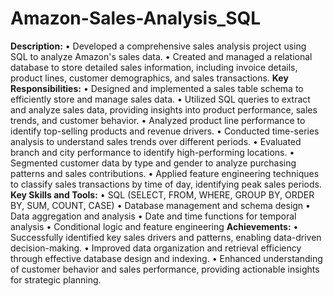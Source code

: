 # Amazon-Sales-Analysis_SQL
**Description:**
•	Developed a comprehensive sales analysis project using SQL to analyze Amazon's sales data.
•	Created and managed a relational database to store detailed sales information, including invoice details, product lines, customer demographics, and sales transactions.
**Key Responsibilities:**
•	Designed and implemented a sales table schema to efficiently store and manage sales data.
•	Utilized SQL queries to extract and analyze sales data, providing insights into product performance, sales trends, and customer behavior.
•	Analyzed product line performance to identify top-selling products and revenue drivers.
•	Conducted time-series analysis to understand sales trends over different periods.
•	Evaluated branch and city performance to identify high-performing locations.
•	Segmented customer data by type and gender to analyze purchasing patterns and sales contributions.
•	Applied feature engineering techniques to classify sales transactions by time of day, identifying peak sales periods.
**Key Skills and Tools:**
•	SQL (SELECT, FROM, WHERE, GROUP BY, ORDER BY, SUM, COUNT, CASE)
•	Database management and schema design
•	Data aggregation and analysis
•	Date and time functions for temporal analysis
•	Conditional logic and feature engineering
**Achievements:**
•	Successfully identified key sales drivers and patterns, enabling data-driven decision-making.
•	Improved data organization and retrieval efficiency through effective database design and indexing.
•	Enhanced understanding of customer behavior and sales performance, providing actionable insights for strategic planning.

